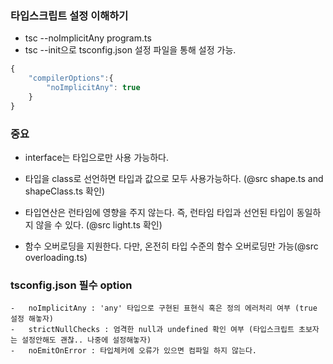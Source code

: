 ### 타입스크립트 설정 이해하기

-   tsc --noImplicitAny program.ts
-   tsc --init으로 tsconfig.json 설정 파일을 통해 설정 가능.

```javascript
{
    "compilerOptions":{
        "noImplicitAny": true
    }
}
```

### 중요

-   interface는 타입으로만 사용 가능하다.
-   타입을 class로 선언하면 타입과 값으로 모두 사용가능하다. (@src shape.ts and shapeClass.ts 확인)

-   타입연산은 런타임에 영향을 주지 않는다. 즉, 런타임 타입과 선언된 타입이 동일하지 않을 수 있다. (@src light.ts 확인)

-   함수 오버로딩을 지원한다. 다만, 온전히 타입 수준의 함수 오버로딩만 가능(@src overloading.ts)

### tsconfig.json 필수 option

    -   noImplicitAny : 'any' 타입으로 구현된 표현식 혹은 정의 에러처리 여부 (true 설정 해놓자)
    -   strictNullChecks : 엄격한 null과 undefined 확인 여부 (타입스크립트 초보자는 설정안해도 괜찮.. 나중에 설정해놓자)
    -   noEmitOnError : 타입체커에 오류가 있으면 컴파일 하지 않는다.
